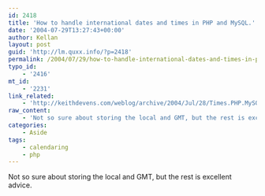 ```yaml
---
id: 2418
title: 'How to handle international dates and times in PHP and MySQL.'
date: '2004-07-29T13:27:43+00:00'
author: Kellan
layout: post
guid: 'http://lm.quxx.info/?p=2418'
permalink: /2004/07/29/how-to-handle-international-dates-and-times-in-php-and-mysql/
typo_id:
    - '2416'
mt_id:
    - '2231'
link_related:
    - 'http://keithdevens.com/weblog/archive/2004/Jul/28/Times.PHP.MySQL'
raw_content:
    - 'Not so sure about storing the local and GMT, but the rest is excellent advice.'
categories:
    - Aside
tags:
    - calendaring
    - php
---
```


Not so sure about storing the local and GMT, but the rest is excellent advice.
